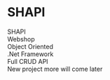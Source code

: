 # SHAPI
SHAPI<br/>
Webshop <br/>
Object Oriented<br/>
.Net Framework<br/> 
Full CRUD API <br/>
New project more will come later<br/>

